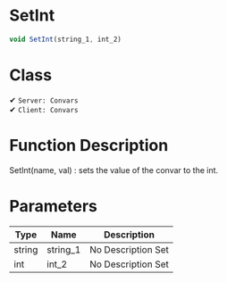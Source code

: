 # SetInt
```js
void SetInt(string_1, int_2)
```
# Class
✔ `Server: Convars`  
✔ `Client: Convars`  

# Function Description
SetInt(name, val) : sets the value of the convar to the int.
# Parameters
Type|Name|Description
--|--|--
string|string_1|No Description Set
int|int_2|No Description Set
